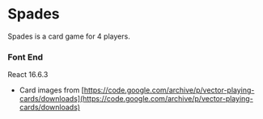 # Spades

Spades is a card game for 4 players.

### Font End

React 16.6.3

- Card images from [https://code.google.com/archive/p/vector-playing-cards/downloads](https://code.google.com/archive/p/vector-playing-cards/downloads)

